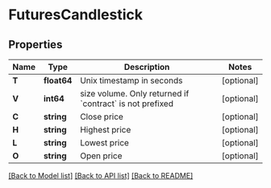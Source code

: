 # FuturesCandlestick

## Properties

Name | Type | Description | Notes
------------ | ------------- | ------------- | -------------
**T** | **float64** | Unix timestamp in seconds | [optional] 
**V** | **int64** | size volume. Only returned if &#x60;contract&#x60; is not prefixed | [optional] 
**C** | **string** | Close price | [optional] 
**H** | **string** | Highest price | [optional] 
**L** | **string** | Lowest price | [optional] 
**O** | **string** | Open price | [optional] 

[[Back to Model list]](../README.md#documentation-for-models) [[Back to API list]](../README.md#documentation-for-api-endpoints) [[Back to README]](../README.md)


